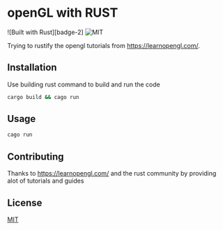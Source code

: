 # openGL with RUST
![Built with Rust][badge-2] ![MIT](https://img.shields.io/badge/license-MIT-blue.svg)

Trying to rustify the opengl tutorials from https://learnopengl.com/.

## Installation

Use building rust command to build and run the code

```bash
cargo build && cago run
```

## Usage

```bash
cago run

```

## Contributing

Thanks to https://learnopengl.com/ and the rust community by providing alot of tutorials and guides

## License

[MIT](https://choosealicense.com/licenses/mit/)

